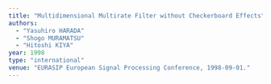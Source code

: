 ```yaml
---
title: "Multidimensional Multirate Filter without Checkerboard Effects"
authors:
  - "Yasuhiro HARADA"
  - "Shogo MURAMATSU"
  - "Hitoshi KIYA"
year: 1998
type: "international"
venue: "EURASIP European Signal Processing Conference, 1998-09-01."
---
```

